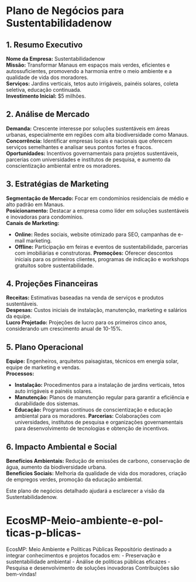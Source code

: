 
# Plano de Negócios para Sustentabilidadenow

## 1. Resumo Executivo
**Nome da Empresa:** Sustentabilidadenow  
**Missão:** Transformar Manaus em espaços mais verdes, eficientes e autossuficientes, promovendo a harmonia entre o meio ambiente e a qualidade de vida dos moradores.  
**Serviços:** Jardins verticais, tetos auto irrigáveis, painéis solares, coleta seletiva, educação continuada.  
**Investimento Inicial:** $5 milhões.  

## 2. Análise de Mercado
**Demanda:** Crescente interesse por soluções sustentáveis em áreas urbanas, especialmente em regiões com alta biodiversidade como Manaus.  
**Concorrência:** Identificar empresas locais e nacionais que oferecem serviços semelhantes e analisar seus pontos fortes e fracos.  
**Oportunidades:** Incentivos governamentais para projetos sustentáveis, parcerias com universidades e institutos de pesquisa, e aumento da conscientização ambiental entre os moradores.  

## 3. Estratégias de Marketing
**Segmentação de Mercado:** Focar em condomínios residenciais de médio e alto padrão em Manaus.  
**Posicionamento:** Destacar a empresa como líder em soluções sustentáveis e inovadoras para condomínios.  
**Canais de Marketing:**
- **Online:** Redes sociais, website otimizado para SEO, campanhas de e-mail marketing.
- **Offline:** Participação em feiras e eventos de sustentabilidade, parcerias com imobiliárias e construtoras.
**Promoções:** Oferecer descontos iniciais para os primeiros clientes, programas de indicação e workshops gratuitos sobre sustentabilidade.  

## 4. Projeções Financeiras
**Receitas:** Estimativas baseadas na venda de serviços e produtos sustentáveis.  
**Despesas:** Custos iniciais de instalação, manutenção, marketing e salários da equipe.  
**Lucro Projetado:** Projeções de lucro para os primeiros cinco anos, considerando um crescimento anual de 10-15%.  

## 5. Plano Operacional
**Equipe:** Engenheiros, arquitetos paisagistas, técnicos em energia solar, equipe de marketing e vendas.  
**Processos:**
- **Instalação:** Procedimentos para a instalação de jardins verticais, tetos auto irrigáveis e painéis solares.
- **Manutenção:** Planos de manutenção regular para garantir a eficiência e durabilidade dos sistemas.
- **Educação:** Programas contínuos de conscientização e educação ambiental para os moradores.
**Parcerias:** Colaborações com universidades, institutos de pesquisa e organizações governamentais para desenvolvimento de tecnologias e obtenção de incentivos.  

## 6. Impacto Ambiental e Social
**Benefícios Ambientais:** Redução de emissões de carbono, conservação de água, aumento da biodiversidade urbana.  
**Benefícios Sociais:** Melhoria da qualidade de vida dos moradores, criação de empregos verdes, promoção da educação ambiental.  

Este plano de negócios detalhado ajudará a esclarecer a visão da Sustentabilidadenow.

# EcosMP-Meio-ambiente-e-pol-ticas-p-blicas-
EcosMP: Meio Ambiente e Políticas Públicas  Repositório destinado a integrar conhecimentos e projetos focados em: - Preservação e sustentabilidade ambiental - Análise de políticas públicas eficazes - Pesquisa e desenvolvimento de soluções inovadoras  Contribuições são bem-vindas!
